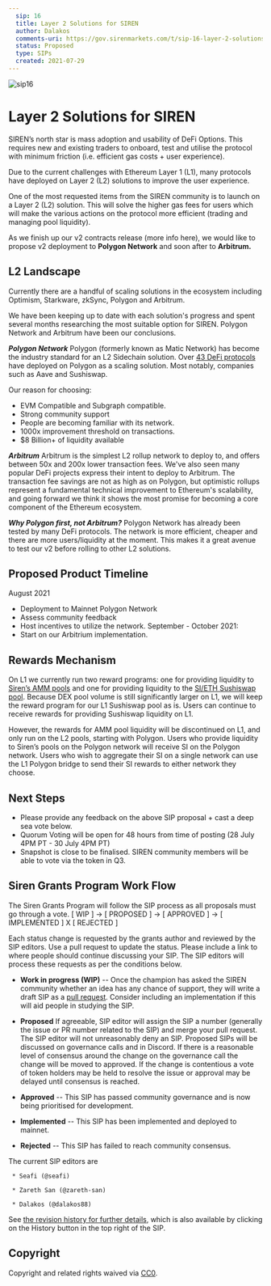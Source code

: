 ```yaml
---
  sip: 16
  title: Layer 2 Solutions for SIREN 
  author: Dalakos
  comments-uri: https://gov.sirenmarkets.com/t/sip-16-layer-2-solutions-for-siren/262
  status: Proposed
  type: SIPs
  created: 2021-07-29
---
```


![sip16](https://gov.sirenmarkets.com/uploads/default/original/1X/6b0ba4aa0a4dadb8c6173b328bf9ae82575538e5.jpeg)
 
# Layer 2 Solutions for SIREN

SIREN’s north star is mass adoption and usability of DeFi Options. This requires new and existing traders to onboard, test and utilise the protocol with minimum friction (i.e. efficient gas costs + user experience). 

Due to the current challenges with Ethereum Layer 1 (L1), many protocols have deployed on Layer 2 (L2) solutions to improve the user experience. 

One of the most requested items from the SIREN community is to launch on a Layer 2 (L2) solution. This will solve the higher gas fees for users which will make the various actions on the protocol more efficient (trading and managing pool liquidity). 

As we finish up our v2 contracts release (more info here), we would like to propose v2 deployment to **Polygon Network** and soon after to **Arbitrum.**


## L2 Landscape

Currently there are a handful of scaling solutions in the ecosystem including Optimism, Starkware, zkSync, Polygon and Arbitrum. 

We have been keeping up to date with each solution's progress and spent several months researching the most suitable option for SIREN. Polygon Network and Arbitrum have been our conclusions.
  
***Polygon Network***
Polygon (formerly known as Matic Network) has become the industry standard for an L2 Sidechain solution. Over [43 DeFi protocols](https://defiprime.com/polygon) have deployed on Polygon as a scaling solution. Most notably, companies such as Aave and Sushiswap.

Our reason for choosing:
- EVM Compatible and Subgraph compatible.
- Strong community support
- People are becoming familiar with its network.
- 1000x improvement threshold on transactions.
- $8 Billion+ of liquidity available

***Arbitrum***
Arbitrum is the simplest L2 rollup network to deploy to, and offers between 50x and 200x lower transaction fees. We've also seen many popular DeFi projects express their intent to deploy to Arbitrum. The transaction fee savings are not as high as on Polygon, but optimistic rollups represent a fundamental technical improvement to Ethereum's scalability, and going forward we think it shows the most promise for becoming a core component of the Ethereum ecosystem.

***Why Polygon first, not Arbitrum?***
Polygon Network has already been tested by many DeFi protocols. The network is more efficient, cheaper and there are more users/liquidity at the moment. This makes it a great avenue to test our v2 before rolling to other L2 solutions. 


## Proposed Product Timeline
August 2021
- Deployment to Mainnet Polygon Network
- Assess community feedback
- Host incentives to utilize the network.
September - October 2021:
- Start on our Arbitrium implementation. 

## Rewards Mechanism
On L1 we currently run two reward programs: one for providing liquidity to [Siren’s AMM pools](https://app.sirenmarkets.com/pool) and one for providing liquidity to the [SI/ETH Sushiswap pool](https://app.sirenmarkets.com/stake). Because DEX pool volume is still significantly larger on L1, we will keep the reward program for our L1 Sushiswap pool as is. Users can continue to receive rewards for providing Sushiswap liquidity on L1. 

However, the rewards for AMM pool liquidity will be discontinued on L1, and only run on the L2 pools, starting with Polygon. Users who provide liquidity to Siren’s pools on the Polygon network will receive SI on the Polygon network. Users who wish to aggregate their SI on a single network can use the L1 Polygon bridge to send their SI rewards to either network they choose.

## Next Steps
- Please provide any feedback on the above SIP proposal + cast a deep sea vote below. 
- Quorum Voting will be open for 48 hours from time of posting (28 July 4PM PT - 30 July 4PM PT)
- Snapshot is close to be finalised. SIREN community members will be able to vote via the token in Q3. 

  
## Siren Grants Program Work Flow

The Siren Grants Program will follow the SIP process as all proposals must go through a vote. 
[ WIP ] -> [ PROPOSED ] -> [ APPROVED ] -> [ IMPLEMENTED ] X [ REJECTED ] 

Each status change is requested by the grants author and reviewed by the SIP
editors. Use a pull request to update the status. Please include a link to where
people should continue discussing your SIP. The SIP editors will process these
requests as per the conditions below.

* **Work in progress (WIP)** -- Once the champion has asked the SIREN community
  whether an idea has any chance of support, they will write a draft SIP as a
[pull request]. Consider including an implementation if this will aid people in
studying the SIP.
* **Proposed** If agreeable, SIP editor will assign the SIP a number (generally
  the issue or PR number related to the SIP) and merge your pull request. The
SIP editor will not unreasonably deny an SIP. Proposed SIPs will be discussed on
governance calls and in Discord. If there is a reasonable level of consensus
around the change on the governance call the change will be moved to approved.
If the change is contentious a vote of token holders may be held to resolve the
issue or approval may be delayed until consensus is reached.
* **Approved** -- This SIP has passed community governance and is now being
  prioritised for development.
  
* **Implemented** -- This SIP has been implemented and deployed to mainnet.

* **Rejected** -- This SIP has failed to reach community consensus.

The current SIP editors are

` * Seafi (@seafi)`

` * Zareth San (@zareth-san)`

` * Dalakos (@dalakos88)`


See [the revision history for further
details](https://github.com/sirenmarkets/SIPs), which is also available by
clicking on the History button in the top right of the SIP.

[the SIREN GitHub]: https://github.com/sirenmarkets/SIPs/issues
[pull request]: https://github.com/sirenmarkets/SIPs/pulls
[markdown]: https://github.com/adam-p/markdown-here/wiki/Markdown-Cheatsheet
[Bitcoin's BIP-0001]: https://github.com/bitcoin/bips
[Python's PEP-0001]: https://www.python.org/dev/peps/

## Copyright
Copyright and related rights waived via [CC0](https://creativecommons.org/publicdomain/zero/1.0/).
